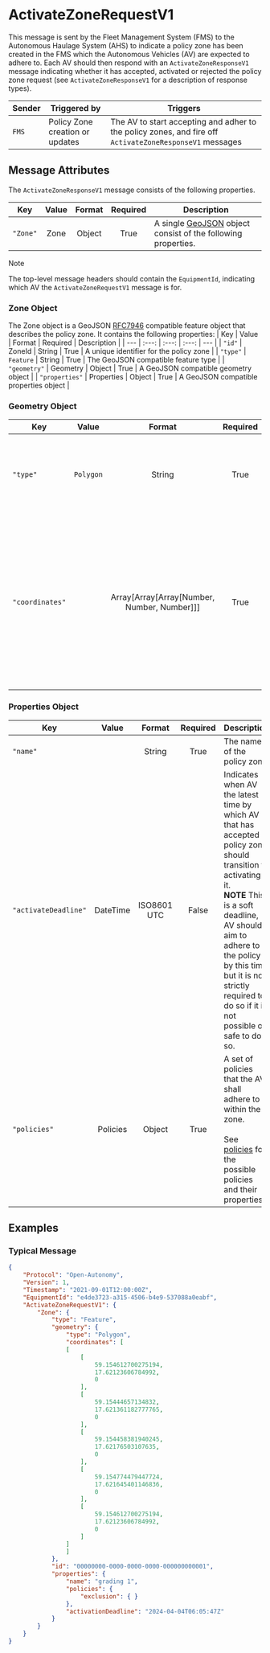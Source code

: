 # ActivateZoneRequestV1

This message is sent by the Fleet Management System (FMS) to the Autonomous Haulage System (AHS) to indicate a policy zone has been created in the FMS which the Autonomous Vehicles (AV) are expected to adhere to. Each AV should then respond with an `ActivateZoneResponseV1` message indicating whether it has accepted, activated or rejected the policy zone request (see `ActivateZoneResponseV1` for a description of response types).

| Sender | Triggered by | Triggers |
| --- | --- | --- |
| `FMS`  | Policy Zone creation or updates | The AV to start accepting and adher to the policy zones, and fire off `ActivateZoneResponseV1` messages |

## Message Attributes

The `ActivateZoneResponseV1` message consists of the following properties.

| Key | Value | Format | Required | Description |
| --- | :---: | :---: | :---: | --- |
| `"Zone"` | Zone | Object | True | A single [GeoJSON](https://datatracker.ietf.org/doc/html/rfc7946) object consist of the following properties. |

>[!NOTE]
> The top-level message headers should contain the `EquipmentId`, indicating which AV the `ActivateZoneRequestV1` message is for.

### Zone Object
The Zone object is a GeoJSON [RFC7946](https://datatracker.ietf.org/doc/html/rfc7946) compatible feature object that describes the policy zone. It contains the following properties:
| Key | Value | Format | Required | Description |
| --- | :---: | :---: | :---: | --- |
| `"id"` | ZoneId | String | True | A unique identifier for the policy zone |
| `"type"` | `Feature` | String | True | The GeoJSON compatible feature type |
| `"geometry"` | Geometry | Object | True | A GeoJSON compatible geometry object |
| `"properties"` | Properties | Object | True | A GeoJSON compatible properties object |

### Geometry Object
| Key | Value | Format | Required | Description |
| --- | :---: | :---: | :---: | --- |
| `"type"` | `Polygon` | String | True | The geometry type that conforms with GeoJSON geometry `Polygon` |
| `"coordinates"` |  | Array[Array[Array[Number, Number, Number]]] | True | A GeoJSON compatible polygon geometry coordinates. <br/> **NOTE** each coordinate must consist of 3 number, [longitude, latitude, elevation]. See [GeoJSON Geometry Object](https://datatracker.ietf.org/doc/html/rfc7946#section-3.1) |


### Properties Object
| Key | Value | Format | Required | Description |
| --- | :---: | :---: | :---: | --- |
| `"name"` |  | String | True | The name of the policy zone |
| `"activateDeadline"` | DateTime | ISO8601 UTC | False | Indicates when AV the latest time by which AV that has accepted a policy zone should transition to activating it. <br/> **NOTE** This is a soft deadline, AV should aim to adhere to the policy by this time but it is not strictly required to do so if it is not possible or safe to do so. |
| `"policies"` | Policies | Object | True | A set of policies that the AV shall adhere to within the zone. <br/><br/> See [policies](policies.md) for the possible policies and their properties. |


## Examples
### Typical Message
```JSON
{
    "Protocol": "Open-Autonomy",
    "Version": 1,
    "Timestamp": "2021-09-01T12:00:00Z",
    "EquipmentId": "e4de3723-a315-4506-b4e9-537088a0eabf",
    "ActivateZoneRequestV1": {
        "Zone": {
            "type": "Feature",
            "geometry": {
                "type": "Polygon",
                "coordinates": [
                [
                    [
                        59.154612700275194,
                        17.62123606784992,
                        0
                    ],
                    [
                        59.15444657134832,
                        17.621361182777765,
                        0
                    ],
                    [
                        59.154458381940245,
                        17.62176503107635,
                        0
                    ],
                    [
                        59.154774479447724,
                        17.621645401146836,
                        0
                    ],
                    [
                        59.154612700275194,
                        17.62123606784992,
                        0
                    ]
                ]
                ]
            },
            "id": "00000000-0000-0000-0000-000000000001",
            "properties": {
                "name": "grading 1",
                "policies": {
                    "exclusion": { }
                },
                "activationDeadline": "2024-04-04T06:05:47Z"
            }
        }
    }
}
```
